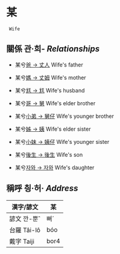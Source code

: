 # 某
	 Wife

## 關係 관·희- _Relationships_

- 某兮[爸 → 丈人](member62.md) Wife's father

- 某兮[媽 → 丈姆](member63.md) Wife's mother

- 某兮[尪 → 尪](member17.md) Wife's husband

- 某兮[哥 → 舅](member64.md) Wife's elder brother

- 某兮[小弟 → 舅仔](member66.md) Wife's younger brother

- 某兮[姊 → 姨](member65.md) Wife's elder sister

- 某兮[小妹 → 姨仔](member67.md) Wife's younger sister

- 某兮[後生 → 後生](member19.md) Wife's son

- 某兮[자와 → 자와](member20.md) Wife's daughter



## 稱呼 칑·허· _Address_

漢字/諺文 | 某
--- | ---
諺文 깐-뿐ˆ | 뻐ˊ
台羅 Tâi-lô | bóo
戴字 Taiji | bor4


